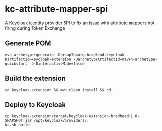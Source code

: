 # kc-attribute-mapper-spi
A Keycloak identity provider SPI to fix an issue with attribute mappers not firing during Token Exchange

## Generate POM

```shell
mvn archetype:generate -DgroupId=org.bradhead.keycloak -DartifactId=keycloak-extension -DarchetypeArtifactId=maven-archetype-quickstart -D-DinteractiveMode=false
```

## Build the extension

```shell
cd keycloak-extension && mvn clean install && cd .
```

## Deploy to Keycloak

```shell
cp keycloak-extension/target/keycloak-extension-bradhead-1.0-SNAPSHOT.jar /opt/keycloak/providers/.
kc.sh build
